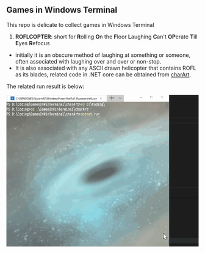## Games in Windows Terminal

This repo is delicate to collect games in Windows Terminal

1. **ROFLCOPTER**: short for **R**olling **O**n the **F**loor **L**aughing **C**an't **OP**erate **T**ill **E**yes **R**efocus
- initially it is an obscure method of laughing at something or someone, often associated with laughing over and over or non-stop. 
- It is also associated with any ASCII drawn helicopter that contains ROFL as its blades, related code in .NET core can be obtained from [charArt](https://github.com/yanglr/GamesInWinTerminal/tree/master/charArt).

The related run result is below:

![ROFLCOPTER](https://raw.githubusercontent.com/yanglr/GamesInWinTerminal/master/images/ROFLCOPTER.gif)
